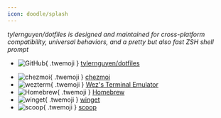 ```yaml
---
icon: doodle/splash
---
```


_tylernguyen/dotfiles is designed and maintained for cross-platform compatibility, universal behaviors, and a pretty but also fast ZSH shell prompt_

<div class="grid cards" markdown>

- ![GitHub](/assets/logos/GitHub.svg){ .twemoji } [tylernguyen/dotfiles](https://github.com/tylernguyen/dotfiles)

</div>

<div class="grid cards" markdown>

- ![chezmoi](/assets/logos/chezmoi.svg){ .twemoji } [chezmoi](https://github.com/twpayne/chezmoi/)
- ![wezterm](/assets/logos/wezterm.png){ .twemoji } [Wez's Terminal Emulator](https://wezfurlong.org/wezterm/)
- ![Homebrew](/assets/logos/Homebrew.png){ .twemoji } [Homebrew](https://brew.sh/)
- ![winget](/assets/logos/winget.png){ .twemoji } [winget](https://github.com/microsoft/winget-cli)
- ![scoop](/assets/logos/scoop.jpg){ .twemoji } [scoop](https://scoop.sh/)

</div>